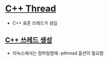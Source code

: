 # [C++ Thread](https://modoocode.com/269)
- C++ 표준 쓰레드가 생김

## [C++ 쓰레드 생성](./threadcreate.cpp)
- 리눅스에서는 컴파일할때 -pthread 옵션이 필요함
